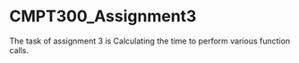 # CMPT300_Assignment3

The task of assignment 3 is Calculating the time to perform various function calls.
